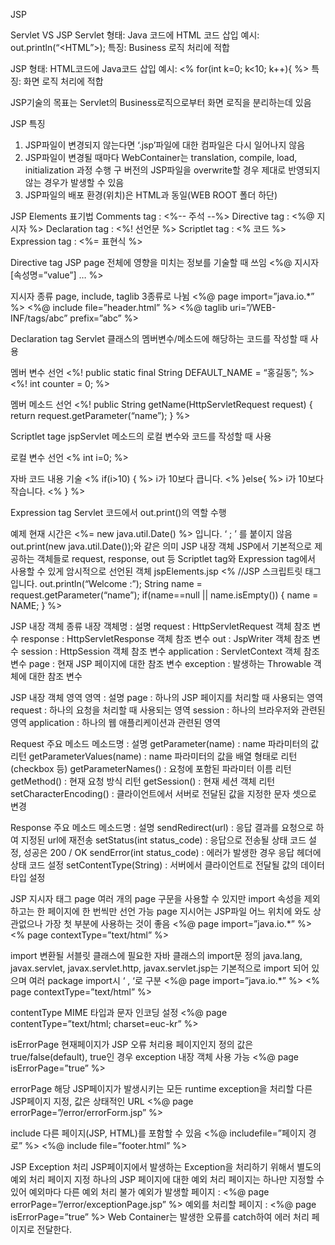 JSP

Servlet VS JSP
Servlet 
형태: Java 코드에 HTML 코드 삽입
예시: out.println(“<HTML”>);
특징: Business 로직 처리에 적합

JSP
형태: HTML코드에 Java코드 삽입
예시: <% for(int k=0; k<10; k++){ %>
특징: 화면 로직 처리에 적합

JSP기술의 목표는 Servlet의 Business로직으로부터 화면 로직을 분리하는데 있음

JSP 특징
1. JSP파일이 변경되지 않는다면
‘.jsp’파일에 대한 컴파일은 다시 일어나지 않음
2. JSP파일이 변경될 때마다 WebContainer는 translation,
compile, load, initialization 과정 수행
구 버전의 JSP파일을 overwrite할 경우 제대로 반영되지 않는 경우가 발생할 수 있음
3. JSP파일의 배포 환경(위치)은 HTML과 동일(WEB ROOT 폴더 하단)

JSP Elements 표기법
Comments tag : <%-- 주석 --%>
Directive tag : <%@ 지시자 %>
Declaration tag : <%! 선언문 %>
Scriptlet tag : <% 코드 %>
Expression tag : <%= 표현식 %> 

Directive tag
JSP page 전체에 영향을 미치는 정보를 기술할 때 쓰임
<%@ 지시자 [속성명=”value”] … %>

지시자 종류
page, include, taglib 3종류로 나뉨
<%@ page import=”java.io.*” %>
<%@ include file=”header.html” %>
<%@ taglib uri=”/WEB-INF/tags/abc” prefix=”abc” %>

Declaration tag
Servlet 클래스의 멤버변수/메소드에 해당하는 코드를 작성할 때 사용

멤버 변수 선언
<%! public static final String DEFAULT_NAME = “홍길동”; %>
<%! int counter = 0; %>

멤버 메소드 선언
<%!
    public String getName(HttpServletRequest request) {
	    return request.getParameter(“name”);
    }
%>

Scriptlet tage
jspServlet 메소드의 로컬 변수와 코드를 작성할 때 사용

로컬 변수 선언
<% int i=0; %>

자바 코드 내용 기술
<% 
if(i>10) {
%>
i가 10보다 큽니다.
<%
}else{
%>
i가 10보다 작습니다.
<% }
%>

Expression tag
Servlet 코드에서 out.print()의 역할 수행

예제 
현재 시간은 <%= new java.util.Date() %> 입니다.       ‘ ; ’ 를 붙이지 않음
out.print(new java.util.Date());와 같은 의미
JSP 내장 객체
JSP에서 기본적으로 제공하는 객체들로 request, response, out 등
Scriptlet tag와 Expression tag에서 사용할 수 있게 암시적으로 선언된 객체
jspElements.jsp
<%
//JSP 스크립트릿 태그입니다.
out.println(“Welcome :”);
String name = request.getParameter(“name”);
if(name==null || name.isEmpty()) {
    name = NAME;
}
%>

JSP 내장 객체 종류
내장 객체명 : 설명
request : HttpServletRequest 객체 참조 변수
response : HttpServletResponse 객체 참조 변수
out : JspWriter 객체 참조 변수
session : HttpSession 객체 참조 변수
application : ServletContext 객체 참조 변수
page : 현재 JSP 페이지에 대한 참조 변수
exception : 발생하는 Throwable 객체에 대한 참조 변수

JSP 내장 객체 영역
영역 : 설명
page : 하나의 JSP 페이지를 처리할 때 사용되는 영역
request : 하나의 요청을 처리할 때 사용되는 영역
session : 하나의 브라우저와 관련된 영역
application : 하나의 웹 애플리케이션과 관련된 영역

Request 주요 메소드
메소드명 : 설명
getParameter(name) : name 파라미터의 값 리턴
getParameterValues(name) : name 파라미터의 값을 배열 형태로 리턴(checkbox 등)
getParameterNames() : 요청에 포함된 파라미터 이름 리턴
getMethod() : 현재 요청 방식 리턴
getSession() : 현재 세션 객체 리턴
setCharacterEncoding() : 클라이언트에서 서버로 전달된 값을
                        지정한 문자 셋으로 변경

Response 주요 메소드
메소드명 : 설명
sendRedirect(url) : 응답 결과를 요청으로 하여 지정된 url에 재전송
setStatus(int status_code) : 응답으로 전송될 상태 코드 설정, 성공은 200 / OK
sendError(int status_code) : 에러가 발생한 경우 응답 헤더에 상태 코드 설정
setContentType(String) : 서버에서 클라이언트로 전달될 값의 데이터 타입 설정

JSP 지시자 태그
page
여러 개의 page 구문을 사용할 수 있지만 import 속성을 제외하고는 
한 페이지에 한 번씩만 선언 가능
page 지시어는 JSP파일 어느 위치에 와도 상관없으나 가장 첫 부분에
사용하는 것이 좋음
<%@ page import=”java.io.*” %>
<% page contextType=”text/html” %>

import
변환될 서블릿 클래스에 필요한 자바 클래스의 import문 정의 java.lang,
javax.servlet, javax.servlet.http, javax.servlet.jsp는 기본적으로
import 되어 있으며 여러 package import시 ‘ , ‘로 구분
<%@ page import=”java.io.*” %>
<% page contextType=”text/html” %>

contentType
MIME 타입과 문자 인코딩 설정
<%@ page contentType=”text/html; charset=euc-kr” %>

isErrorPage
현재페이지가 JSP 오류 처리용 페이지인지 정의
값은 true/false(default), true인 경우 exception 내장 객체 사용 가능
<%@ page isErrorPage=”true” %>

errorPage
해당 JSP페이지가 발생시키는 모든 runtime exception을 처리할
다른 JSP페이지 지정, 값은 상태적인 URL
<%@ page errorPage=”/error/errorForm.jsp” %>


include
다른 페이지(JSP, HTML)를 포함할 수 있음
<%@ includefile=”페이지 경로” %>
<%@ include file=”footer.html” %>

JSP Exception 처리
JSP페이지에서 발생하는 Exception을 처리하기 위해서
별도의 예외 처리 페이지 지정
하나의 JSP 페이지에 대한 예외 처리 페이지는 하나만 지정할 수 있어
예외마다 다른 예외 처리 불가
예외가 발생할 페이지 : <%@ page errorPage=”/error/exceptionPage.jsp” %>
예외를 처리할 페이지 : <%@ page isErrorPage=”true” %>
Web Container는 발생한 오류를 catch하여 에러 처리 페이지로 전달한다.
